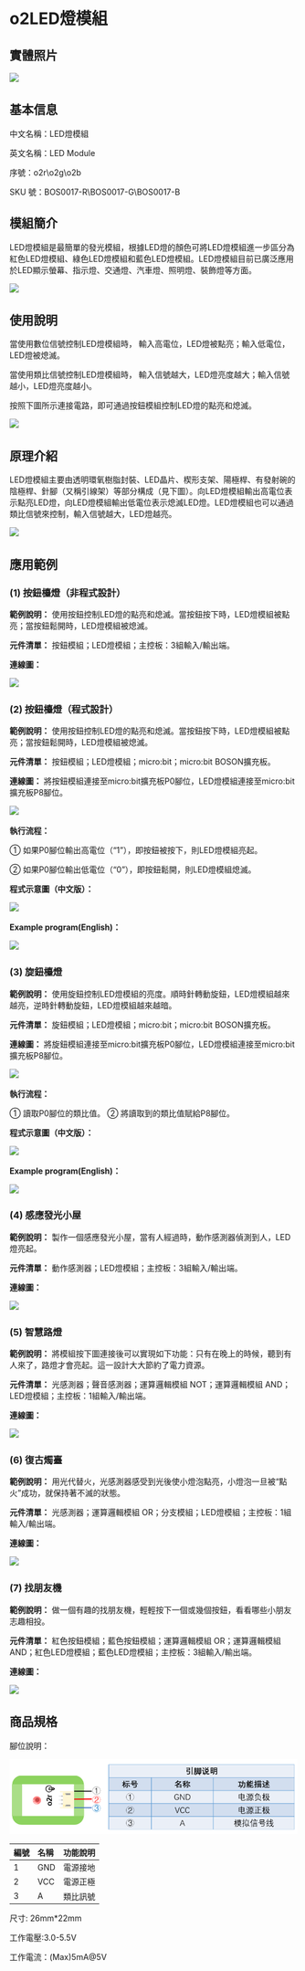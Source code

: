 # o2LED燈模組

## 實體照片

![](../.gitbook/assets/bosonled-mo-kuai-shi-wu-tu.png)

## 基本信息

中文名稱：LED燈模組

英文名稱：LED Module

序號：o2r\o2g\o2b

SKU 號：BOS0017-R\BOS0017-G\BOS0017-B

## 模組簡介

LED燈模組是最簡單的發光模組，根據LED燈的顏色可將LED燈模組進一步區分為紅色LED燈模組、綠色LED燈模組和藍色LED燈模組。LED燈模組目前已廣泛應用於LED顯示螢幕、指示燈、交通燈、汽車燈、照明燈、裝飾燈等方面。

![](../.gitbook/assets/bosonled-mo-kuai-shi-li.png)

## 使用說明

當使用數位信號控制LED燈模組時， 輸入高電位，LED燈被點亮；輸入低電位，LED燈被熄滅。

當使用類比信號控制LED燈模組時， 輸入信號越大，LED燈亮度越大；輸入信號越小，LED燈亮度越小。

按照下圖所示連接電路，即可通過按鈕模組控制LED燈的點亮和熄滅。

![](../.gitbook/assets/bosonled-mo-kuai-shi-yong-shuo-ming.png)

## 原理介紹

LED燈模組主要由透明環氧樹脂封裝、LED晶片、楔形支架、陽極桿、有發射碗的陰極桿、針腳（又稱引線架）等部分構成（見下圖）。向LED燈模組輸出高電位表示點亮LED燈，向LED燈模組輸出低電位表示熄滅LED燈。LED燈模組也可以通過類比信號來控制，輸入信號越大，LED燈越亮。

![](../.gitbook/assets/bosonled-mo-kuai-yuan-li-jie-shao.jpg)

## 應用範例

### **\(1\) 按鈕檯燈（非程式設計）**

**範例說明：** 使用按鈕控制LED燈的點亮和熄滅。當按鈕按下時，LED燈模組被點亮；當按鈕鬆開時，LED燈模組被熄滅。

**元件清單：** 按鈕模組；LED燈模組；主控板：3組輸入/輸出端。

**連線圖：**

![](../.gitbook/assets/bosonled-mo-kuai-an-niu-tai-deng-1-lian-xian-tu.png)

### **\(2\) 按鈕檯燈（程式設計）**

**範例說明：** 使用按鈕控制LED燈的點亮和熄滅。當按鈕按下時，LED燈模組被點亮；當按鈕鬆開時，LED燈模組被熄滅。

**元件清單：** 按鈕模組；LED燈模組；micro:bit；micro:bit BOSON擴充板。

**連線圖：** 將按鈕模組連接至micro:bit擴充板P0腳位，LED燈模組連接至micro:bit擴充板P8腳位。

![](../.gitbook/assets/bosonled-mo-kuai-an-niu-tai-deng-2-lian-xian-tu.png)

**執行流程：**

① 如果P0腳位輸出高電位（“1”），即按鈕被按下，則LED燈模組亮起。

② 如果P0腳位輸出低電位（“0”），即按鈕鬆開，則LED燈模組熄滅。

**程式示意圖（中文版）：**

![](../.gitbook/assets/bosonled-mo-kuai-an-niu-tai-deng-2-cheng-xu-shi-yi-tu-zhong-wen-ban.png)

**Example program(English)：**

![](../.gitbook/assets/bosonled-mo-kuai-an-niu-tai-deng-2-cheng-xu-shi-yi-tu-ying-wen-ban.png)

### **\(3\) 旋鈕檯燈**

**範例說明：** 使用旋鈕控制LED燈模組的亮度。順時針轉動旋鈕，LED燈模組越來越亮，逆時針轉動旋鈕，LED燈模組越來越暗。

**元件清單：** 旋鈕模組；LED燈模組；micro:bit；micro:bit BOSON擴充板。

**連線圖：** 將旋鈕模組連接至micro:bit擴充板P0腳位，LED燈模組連接至micro:bit擴充板P8腳位。

![](../.gitbook/assets/bosonled-mo-kuai-xuan-niu-tai-deng-lian-xian-tu.png)

**執行流程：**

① 讀取P0腳位的類比值。 ② 將讀取到的類比值賦給P8腳位。

**程式示意圖（中文版）：**

![](../.gitbook/assets/bosonled-mo-kuai-xuan-niu-tai-deng-cheng-xu-shi-yi-tu-zhong-wen-ban.png)

**Example program(English)：**

![](../.gitbook/assets/bosonled-mo-kuai-xuan-niu-tai-deng-cheng-xu-shi-yi-tu-ying-wen-ban.png)

### **\(4\) 感應發光小屋**

**範例說明：** 製作一個感應發光小屋，當有人經過時，動作感測器偵測到人，LED燈亮起。

**元件清單：** 動作感測器；LED燈模組；主控板：3組輸入/輸出端。

**連線圖：**

![](../.gitbook/assets/bosonled-mo-kuai-gan-ying-fa-guang-xiao-wu-lian-xian-tu.png)

### **\(5\) 智慧路燈**

**範例說明：** 將模組按下圖連接後可以實現如下功能：只有在晚上的時候，聽到有人來了，路燈才會亮起。這一設計大大節約了電力資源。

**元件清單：** 光感測器；聲音感測器；運算邏輯模組 NOT；運算邏輯模組 AND；LED燈模組；主控板：1組輸入/輸出端。

**連線圖：**

![](../.gitbook/assets/bosonled-mo-kuai-zhi-neng-lu-deng-lian-xian-tu.png)

### **\(6\) 復古燭臺**

**範例說明：** 用光代替火，光感測器感受到光後使小燈泡點亮，小燈泡一旦被“點火”成功，就保持著不滅的狀態。

**元件清單：** 光感測器；運算邏輯模組 OR；分支模組；LED燈模組；主控板：1組輸入/輸出端。

**連線圖：**

![](../.gitbook/assets/bosonled-mo-kuai-fu-gu-zhu-tai-lian-xian-tu.png)

### **\(7\) 找朋友機**

**範例說明：** 做一個有趣的找朋友機，輕輕按下一個或幾個按鈕，看看哪些小朋友志趣相投。

**元件清單：** 紅色按鈕模組；藍色按鈕模組；運算邏輯模組 OR；運算邏輯模組 AND；紅色LED燈模組；藍色LED燈模組；主控板：3組輸入/輸出端。

**連線圖：**

![](../.gitbook/assets/bosonled-mo-kuai-zhao-peng-you-ji-lian-xian-tu.png)

## 商品規格

腳位說明： 

![](../.gitbook/assets/output_modules/led_module/led_module_spec.png)

| **編號** | **名稱** | **功能說明** |
| :--- | :--- | :--- |
| 1 | GND | 電源接地 |
| 2 | VCC | 電源正極 |
| 3 | A | 類比訊號 |

尺寸: 26mm\*22mm

工作電壓:3.0-5.5V

工作電流：\(Max\)5mA@5V

